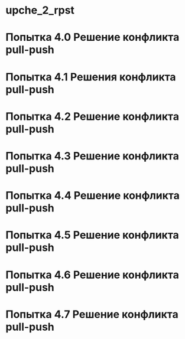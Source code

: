 ﻿# upche_2_rpst
# Попытка 4.0 Решение конфликта pull-push
# Попытка 4.1 Решения конфликта pull-push 
# Попытка 4.2 Решение конфликта pull-push
# Попытка 4.3 Решение конфликта pull-push
# Попытка 4.4 Решение конфликта pull-push
# Попытка 4.5 Решение конфликта pull-push
# Попытка 4.6 Решение конфликта pull-push
# Попытка 4.7 Решение конфликта pull-push

